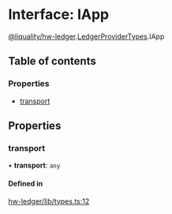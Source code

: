 # Interface: IApp

[@liquality/hw-ledger](../wiki/@liquality.hw-ledger).[LedgerProviderTypes](../wiki/@liquality.hw-ledger.LedgerProviderTypes).IApp

## Table of contents

### Properties

- [transport](../wiki/@liquality.hw-ledger.LedgerProviderTypes.IApp#transport)

## Properties

### transport

• **transport**: `any`

#### Defined in

[hw-ledger/lib/types.ts:12](https://github.com/liquality/chainabstractionlayer/blob/9cc13847/packages/hw-ledger/lib/types.ts#L12)
